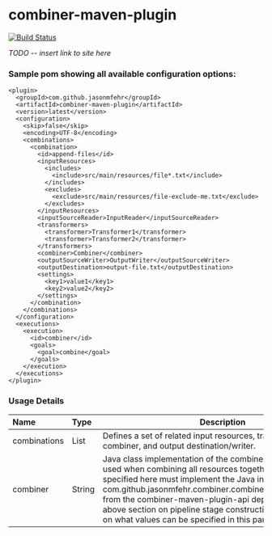 # combiner-maven-plugin

[![Build Status](https://travis-ci.org/jasonmfehr/combiner-maven-plugin.svg?branch=master)](https://travis-ci.org/jasonmfehr/combiner-maven-plugin)

*TODO -- insert link to site here*

### Sample pom showing all available configuration options:
```
<plugin>
  <groupId>com.github.jasonmfehr</groupId>
  <artifactId>combiner-maven-plugin</artifactId>
  <version>latest</version>
  <configuration>
    <skip>false</skip>
    <encoding>UTF-8</encoding>
    <combinations>
      <combination>
        <id>append-files</id>
        <inputResources>
          <includes>
            <include>src/main/resources/file*.txt</include>
          </includes>
          <excludes>
            <exclude>src/main/resources/file-exclude-me.txt</exclude>
          </excludes>
        </inputResources>
        <inputSourceReader>InputReader</inputSourceReader>
        <transformers>
          <transformer>Transformer1</transformer>
          <transformer>Transformer2</transformer>
        </transformers>
        <combiner>Combiner</combiner>
        <outputSourceWriter>OutputWriter</outputSourceWriter>
        <outputDestination>output-file.txt</outputDestination>
        <settings>
          <key1>value1</key1>
          <key2>value2</key2>
        </settings>
      </combination>
    </combinations>
  </configuration>
  <executions>
    <execution>
      <id>combiner</id>
      <goals>
        <goal>combine</goal>
      </goals>
    </execution>
  </executions>
</plugin>
```
### Usage Details
| Name | Type | Description |
|:-----|:---- | ----------- |
| combinations | List | Defines a set of related input resources, transformers, combiner, and output destination/writer. |
| combiner | String | Java class implementation of the combiner pipeline stage used when combining all resources together.  The class specified here must implement the Java interface com.github.jasonmfehr.combiner.combiner.ResourceCombiner from the combiner-maven-plugin-api dependency.  See the above section on pipeline stage construction for information on what values can be specified in this parameter. |
